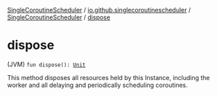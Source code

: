 [SingleCoroutineScheduler](../../index.md) / [io.github.singlecoroutinescheduler](../index.md) / [SingleCoroutineScheduler](index.md) / [dispose](./dispose.md)

# dispose

(JVM) `fun dispose(): `[`Unit`](https://kotlinlang.org/api/latest/jvm/stdlib/kotlin/-unit/index.html)

This method disposes all resources held by this Instance, including the worker and all delaying and periodically
scheduling coroutines.

